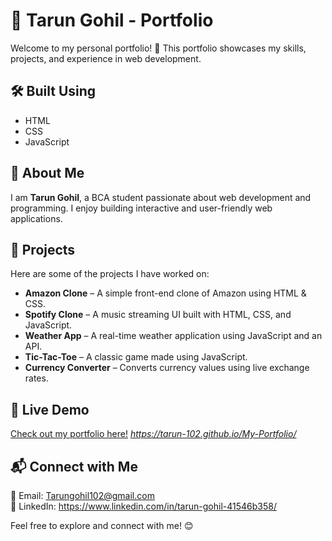 # 🌟 Tarun Gohil - Portfolio

Welcome to my personal portfolio! 🚀 This portfolio showcases my skills, projects, and experience in web development.

## 🛠 Built Using  
- HTML  
- CSS  
- JavaScript  

## 📌 About Me  
I am **Tarun Gohil**, a BCA student passionate about web development and programming. I enjoy building interactive and user-friendly web applications.  

## 💼 Projects  
Here are some of the projects I have worked on:  
- **Amazon Clone** – A simple front-end clone of Amazon using HTML & CSS.  
- **Spotify Clone** – A music streaming UI built with HTML, CSS, and JavaScript.  
- **Weather App** – A real-time weather application using JavaScript and an API.  
- **Tic-Tac-Toe** – A classic game made using JavaScript.  
- **Currency Converter** – Converts currency values using live exchange rates.  

## 🔗 Live Demo  
[Check out my portfolio here!](#) *https://tarun-102.github.io/My-Portfolio/*  

## 📬 Connect with Me  
📧 Email: Tarungohil102@gmail.com  
📌 LinkedIn: https://www.linkedin.com/in/tarun-gohil-41546b358/

Feel free to explore and connect with me! 😊  
